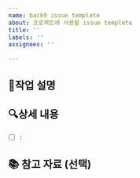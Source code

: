 ```yaml
---
name: back9 issue templete
about: 프로젝트에 사용할 issue templete
title: ''
labels: ''
assignees: ''

---
```


## 💬작업 설명
<!-- 작업할 대해 필요할 시 간단하게 작성해주세요. 작업 배경 및 대략적인 내용에 대해 설명해주시면 좋습니다 ㅎㅎ -->

## 🔍상세 내용
- [ ] : 

## 📚 참고 자료 (선택)
<!-- 필요시 관련 문서, 참고 자료, 링크 등을 첨부해주시면 좋습니다 ㅎ -->
